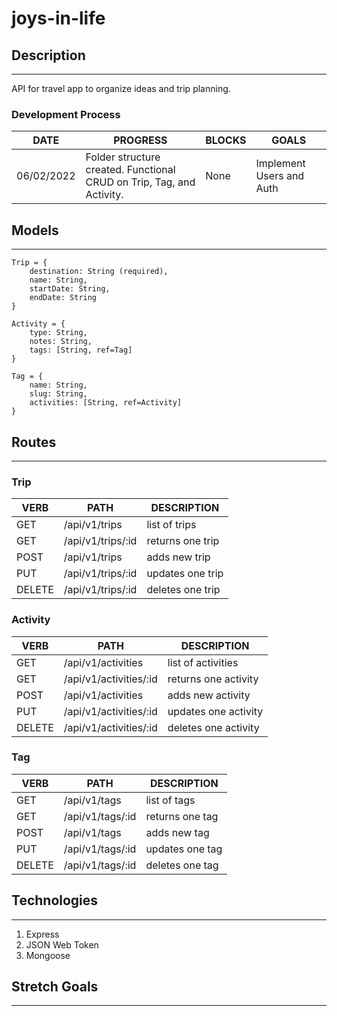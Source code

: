 # joys-in-life

## Description
***

API for travel app to organize ideas and trip planning.

### Development Process
   DATE 		 | 		  PROGRESS     |     BLOCKS 		 |  	 GOALS     |
------------ | ----------------- | --------------- | ------------- |
06/02/2022 | Folder structure created. Functional CRUD on Trip, Tag, and Activity. | None | Implement Users and Auth |

## Models
***

```
Trip = {
    destination: String (required),
    name: String,
    startDate: String,
    endDate: String
}

Activity = {
    type: String,
    notes: String,
    tags: [String, ref=Tag]
}

Tag = {
    name: String,
    slug: String,
    activities: [String, ref=Activity]
}
```

## Routes
***

### Trip
   VERB 		 | 		  PATH 		 |  	 DESCRIPTION
------------ | ------------- | -------------------
GET | /api/v1/trips | list of trips |
GET | /api/v1/trips/:id | returns one trip |
POST | /api/v1/trips | adds new trip |
PUT | /api/v1/trips/:id | updates one trip |
DELETE | /api/v1/trips/:id | deletes one trip |

### Activity
   VERB 		 | 		  PATH 		 |  	 DESCRIPTION
------------ | ------------- | -------------------
GET | /api/v1/activities | list of activities |
GET | /api/v1/activities/:id | returns one activity |
POST | /api/v1/activities | adds new activity |
PUT | /api/v1/activities/:id | updates one activity |
DELETE | /api/v1/activities/:id | deletes one activity |

### Tag
   VERB 		 | 		  PATH 		 |  	 DESCRIPTION
------------ | ------------- | -------------------
GET | /api/v1/tags | list of tags |
GET | /api/v1/tags/:id | returns one tag |
POST | /api/v1/tags | adds new tag |
PUT | /api/v1/tags/:id | updates one tag |
DELETE | /api/v1/tags/:id | deletes one tag |

## Technologies
***
1. Express
2. JSON Web Token
3. Mongoose

## Stretch Goals
***